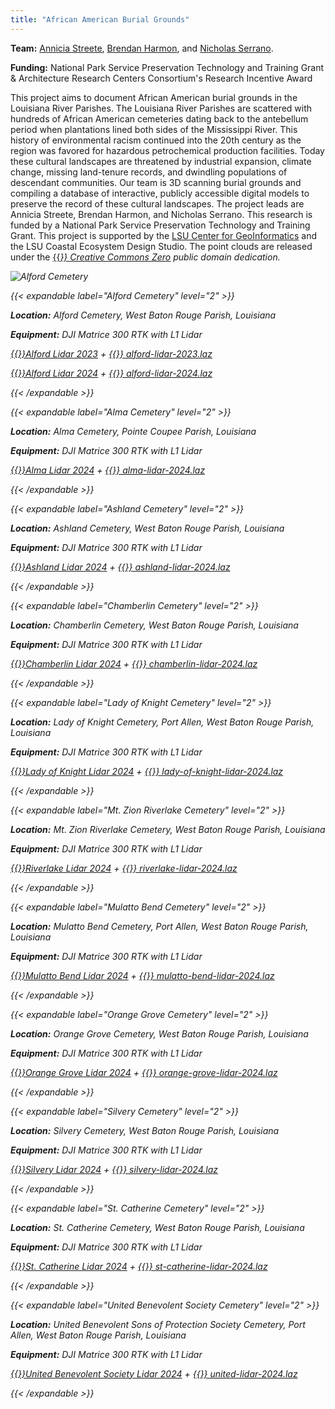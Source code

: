 ```yaml
---
title: "African American Burial Grounds"
---
```


**Team:**
[Annicia Streete](https://design.lsu.edu/faculty/streete-annicia/),
[Brendan Harmon](https://baharmon.github.io/), and
[Nicholas Serrano](https://dcp.ufl.edu/faculties/nicholas-serrano/).

**Funding:** National Park Service Preservation Technology and Training Grant
& Architecture Research Centers Consortium's Research Incentive Award

This project aims to document African American burial grounds in the Louisiana River Parishes. The Louisiana River Parishes are scattered with hundreds of African American cemeteries dating back to the antebellum period when plantations lined both sides of the Mississippi River. This history of environmental racism continued into the 20th century as the region was favored for hazardous petrochemical production facilities. Today these cultural landscapes are threatened by industrial expansion, climate change, missing land-tenure records, and dwindling populations of descendant communities. Our team is 3D scanning burial grounds and compiling a database of interactive, publicly accessible digital models to preserve the record of these cultural landscapes. The project leads are Annicia Streete, Brendan Harmon, and Nicholas Serrano. This research is funded by a National Park Service Preservation Technology and Training Grant. This project is supported by the [LSU Center for GeoInformatics](http://c4g.lsu.edu/) and the LSU Coastal Ecosystem Design Studio. The point clouds are released under the [{{<i class="fab fa-creative-commons-zero">}} Creative Commons Zero](https://creativecommons.org/share-your-work/public-domain/cc0/) public domain dedication.

![Alford Cemetery](../alford-1.jpg)

{{< expandable label="Alford Cemetery" level="2" >}}

**Location:** Alford Cemetery, West Baton Rouge Parish, Louisiana

**Equipment:** DJI Matrice 300 RTK with L1 Lidar

[{{<i class="fas fa-braille">}}Alford Lidar 2023](https://xyz.cct.lsu.edu/data/burial-grounds/alford-lidar-2023.html "Point Cloud Viewer for Alford Cemetery Lidar 2023")
+
[{{<i class="ms ms-cloud">}} alford-lidar-2023.laz](https://xyz.cct.lsu.edu/data/burial-grounds/alford-lidar-2023.laz "LAZ Point Cloud Dataset for Alford Cemetery 2023")

[{{<i class="fas fa-braille">}}Alford Lidar 2024](https://xyz.cct.lsu.edu/data/burial-grounds/alford-lidar-2024.html "Point Cloud Viewer for Alford Cemetery Lidar 2024")
+
[{{<i class="ms ms-cloud">}} alford-lidar-2024.laz](https://xyz.cct.lsu.edu/data/burial-grounds/alford-lidar-2024.laz "LAZ Point Cloud Dataset for Alford Cemetery 2024")

{{< /expandable >}}

{{< expandable label="Alma Cemetery" level="2" >}}

**Location:** Alma Cemetery, Pointe Coupee Parish, Louisiana

**Equipment:** DJI Matrice 300 RTK with L1 Lidar

[{{<i class="fas fa-braille">}}Alma Lidar 2024](https://xyz.cct.lsu.edu/data/burial-grounds/alma-lidar-2024.html "Point Cloud Viewer for Alma Cemetery Lidar 2024")
+
[{{<i class="ms ms-cloud">}} alma-lidar-2024.laz](https://xyz.cct.lsu.edu/data/burial-grounds/alma-lidar-2024.laz "LAZ Point Cloud Dataset for Alma Cemetery 2024")

{{< /expandable >}}

{{< expandable label="Ashland Cemetery" level="2" >}}

**Location:** Ashland Cemetery, West Baton Rouge Parish, Louisiana

**Equipment:** DJI Matrice 300 RTK with L1 Lidar

[{{<i class="fas fa-braille">}}Ashland Lidar 2024](https://xyz.cct.lsu.edu/data/burial-grounds/ashland-lidar-2024.html "Point Cloud Viewer for Ashland Cemetery Lidar 2024")
+
[{{<i class="ms ms-cloud">}} ashland-lidar-2024.laz](https://xyz.cct.lsu.edu/data/burial-grounds/ashland-lidar-2024.laz "LAZ Point Cloud Dataset for Ashland Cemetery 2024")

{{< /expandable >}}

{{< expandable label="Chamberlin Cemetery" level="2" >}}

**Location:** Chamberlin Cemetery, West Baton Rouge Parish, Louisiana

**Equipment:** DJI Matrice 300 RTK with L1 Lidar

[{{<i class="fas fa-braille">}}Chamberlin Lidar 2024](https://xyz.cct.lsu.edu/data/burial-grounds/chamberlin-lidar-2024.html "Point Cloud Viewer for Chamberlin Cemetery Lidar 2024")
+
[{{<i class="ms ms-cloud">}} chamberlin-lidar-2024.laz](https://xyz.cct.lsu.edu/data/burial-grounds/chamberlin-lidar-2024.laz "LAZ Point Cloud Dataset for Chamberlin Cemetery 2024")

{{< /expandable >}}

{{< expandable label="Lady of Knight Cemetery" level="2" >}}

**Location:** Lady of Knight Cemetery, Port Allen, West Baton Rouge Parish, Louisiana

**Equipment:** DJI Matrice 300 RTK with L1 Lidar

[{{<i class="fas fa-braille">}}Lady of Knight Lidar 2024](https://xyz.cct.lsu.edu/data/burial-grounds/lady-of-knight-lidar-2024.html "Point Cloud Viewer for Lady of Knight Cemetery Lidar 2024")
+
[{{<i class="ms ms-cloud">}} lady-of-knight-lidar-2024.laz](https://xyz.cct.lsu.edu/data/burial-grounds/lady-of-knight-lidar-2024.laz "LAZ Point Cloud Dataset for Lady of Knight Cemetery 2024")

{{< /expandable >}}

{{< expandable label="Mt. Zion Riverlake Cemetery" level="2" >}}

**Location:** Mt. Zion Riverlake Cemetery, West Baton Rouge Parish, Louisiana

**Equipment:** DJI Matrice 300 RTK with L1 Lidar

[{{<i class="fas fa-braille">}}Riverlake Lidar 2024](https://xyz.cct.lsu.edu/data/burial-grounds/riverlake-lidar-2024.html "Point Cloud Viewer for Mt. Zion Riverlake Cemetery Lidar 2024")
+
[{{<i class="ms ms-cloud">}} riverlake-lidar-2024.laz](https://xyz.cct.lsu.edu/data/burial-grounds/riverlake-lidar-2024.laz "LAZ Point Cloud Dataset for Mt. Zion Riverlake Cemetery 2024")

{{< /expandable >}}

{{< expandable label="Mulatto Bend Cemetery" level="2" >}}

**Location:** Mulatto Bend Cemetery, Port Allen, West Baton Rouge Parish, Louisiana

**Equipment:** DJI Matrice 300 RTK with L1 Lidar

[{{<i class="fas fa-braille">}}Mulatto Bend Lidar 2024](https://xyz.cct.lsu.edu/data/burial-grounds/mulatto-bend-lidar-2024.html "Point Cloud Viewer for Mulatto Bend Cemetery Lidar 2024")
+
[{{<i class="ms ms-cloud">}} mulatto-bend-lidar-2024.laz](https://xyz.cct.lsu.edu/data/burial-grounds/mulatto-bend-lidar-2024.laz "LAZ Point Cloud Dataset for Mulatto Bend Cemetery 2024")

{{< /expandable >}}

{{< expandable label="Orange Grove Cemetery" level="2" >}}

**Location:** Orange Grove Cemetery, West Baton Rouge Parish, Louisiana

**Equipment:** DJI Matrice 300 RTK with L1 Lidar

[{{<i class="fas fa-braille">}}Orange Grove Lidar 2024](https://xyz.cct.lsu.edu/data/burial-grounds/orange-grove-lidar-2024.html "Point Cloud Viewer for Orange Grove Cemetery Lidar 2024")
+
[{{<i class="ms ms-cloud">}} orange-grove-lidar-2024.laz](https://xyz.cct.lsu.edu/data/burial-grounds/orange-grove-lidar-2024.laz "LAZ Point Cloud Dataset for Orange Grove Cemetery 2024")

{{< /expandable >}} 

{{< expandable label="Silvery Cemetery" level="2" >}}

**Location:** Silvery Cemetery, West Baton Rouge Parish, Louisiana

**Equipment:** DJI Matrice 300 RTK with L1 Lidar

[{{<i class="fas fa-braille">}}Silvery Lidar 2024](https://xyz.cct.lsu.edu/data/burial-grounds/silvery-lidar-2024.html "Point Cloud Viewer for Silvery Cemetery Lidar 2024")
+
[{{<i class="ms ms-cloud">}} silvery-lidar-2024.laz](https://xyz.cct.lsu.edu/data/burial-grounds/silvery-lidar-2024.laz "LAZ Point Cloud Dataset for Silvery Cemetery 2024")

{{< /expandable >}}

{{< expandable label="St. Catherine Cemetery" level="2" >}}

**Location:** St. Catherine Cemetery, West Baton Rouge Parish, Louisiana

**Equipment:** DJI Matrice 300 RTK with L1 Lidar

[{{<i class="fas fa-braille">}}St. Catherine Lidar 2024](https://xyz.cct.lsu.edu/data/burial-grounds/st-catherine-lidar-2024.html "Point Cloud Viewer for St. Catherine Cemetery Lidar 2024")
+
[{{<i class="ms ms-cloud">}} st-catherine-lidar-2024.laz](https://xyz.cct.lsu.edu/data/burial-grounds/st-catherine-lidar-2024.laz "LAZ Point Cloud Dataset for St. Catherine Cemetery 2024")

{{< /expandable >}}

{{< expandable label="United Benevolent Society Cemetery" level="2" >}}

**Location:** United Benevolent Sons of Protection Society Cemetery, Port Allen, West Baton Rouge Parish, Louisiana

**Equipment:** DJI Matrice 300 RTK with L1 Lidar

[{{<i class="fas fa-braille">}}United Benevolent Society Lidar 2024](https://xyz.cct.lsu.edu/data/burial-grounds/united-lidar-2024.html "Point Cloud Viewer for United Benevolent Cemetery Lidar 2024")
+
[{{<i class="ms ms-cloud">}} united-lidar-2024.laz](https://xyz.cct.lsu.edu/data/burial-grounds/united-lidar-2024.laz "LAZ Point Cloud Dataset for United Benevolent Cemetery 2024")

{{< /expandable >}}